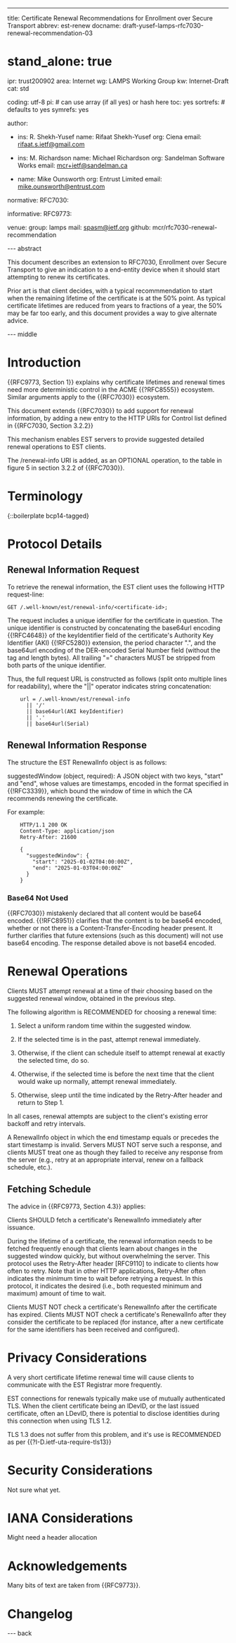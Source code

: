 ---
title: Certificate Renewal Recommendations for Enrollment over Secure Transport
abbrev: est-renew
docname: draft-yusef-lamps-rfc7030-renewal-recommendation-03

# stand_alone: true

ipr: trust200902
area: Internet
wg: LAMPS Working Group
kw: Internet-Draft
cat: std

coding: utf-8
pi:    # can use array (if all yes) or hash here
  toc: yes
  sortrefs:   # defaults to yes
  symrefs: yes

author:
- ins: R. Shekh-Yusef
  name: Rifaat Shekh-Yusef
  org: Ciena
  email: rifaat.s.ietf@gmail.com

- ins: M. Richardson
  name: Michael Richardson
  org: Sandelman Software Works
  email: mcr+ietf@sandelman.ca

- name: Mike Ounsworth
  org: Entrust Limited
  email: mike.ounsworth@entrust.com

normative:
  RFC7030:

informative:
  RFC9773:

venue:
  group: lamps
  mail: spasm@ietf.org
  github: mcr/rfc7030-renewal-recommendation

--- abstract

This document describes an extension to RFC7030, Enrollment over Secure Transport to
give an indication to a end-entity device when it should start attempting to renew its certificates.

Prior art is that client decides, with a typical recommmendation to start when the remaining lifetime of the certificate is at the 50% point.
As typical certificate lifetimes are reduced from years to fractions of a year, the 50% may be far too early, and this document provides a way to give alternate advice.

--- middle

# Introduction

{{RFC9773, Section 1}} explains why certificate lifetimes and renewal times need more deterministic control in the ACME {{?RFC8555}} ecosystem.
Similar arguments apply to the {{RFC7030}} ecosystem.

This document extends {{RFC7030}} to add support for renewal information, by adding a new entry to the HTTP URIs for Control list defined in {{RFC7030, Section 3.2.2}}

This mechanism enables EST servers to provide suggested detailed renewal operations to EST clients.

The /renewal-info URI is added, as an OPTIONAL operation, to the table in figure 5 in section 3.2.2 of {{RFC7030}}.

# Terminology

{::boilerplate bcp14-tagged}

# Protocol Details

## Renewal Information Request

To retrieve the renewal information, the EST client uses the following HTTP request-line:

~~~~
GET /.well-known/est/renewal-info/<certificate-id>;
~~~~

The request includes a unique identifier for the certificate in question.
The unique identifier is constructed by concatenating the base64url encoding {{!RFC4648}} of the keyIdentifier field of the certificate's Authority Key Identifier (AKI) {{!RFC5280}} extension, the period character ".", and the base64url encoding of the DER-encoded Serial Number field (without the tag and length bytes).
All trailing "=" characters MUST be stripped from both parts of the unique identifier.

Thus, the full request URL is constructed as follows (split onto multiple lines for readability), where the "\|\|" operator indicates string concatenation:

~~~~
    url = /.well-known/est/renewal-info
      || '/'
      || base64url(AKI keyIdentifier)
      || '.'
      || base64url(Serial)
~~~~

## Renewal Information Response

The structure the EST RenewalInfo object is as follows:

suggestedWindow (object, required):
      A JSON object with two keys, "start" and "end", whose values are
      timestamps, encoded in the format specified in {{!RFC3339}}, which
      bound the window of time in which the CA recommends renewing the
      certificate.

For example:

~~~~
    HTTP/1.1 200 OK
    Content-Type: application/json
    Retry-After: 21600

    {
      "suggestedWindow": {
        "start": "2025-01-02T04:00:00Z",
        "end": "2025-01-03T04:00:00Z"
      }
    }
~~~~

### Base64 Not Used

{{RFC7030}} mistakenly declared that all content would be base64 encoded.
{{!RFC8951}} clarifies that the content is to be base64 encoded, whether or not there is a Content-Transfer-Encoding header present.
It further clarifies that future extensions (such as this document) will not use base64 encoding.
The response detailed above is not base64 encoded.

# Renewal Operations

Clients MUST attempt renewal at a time of their choosing based on the suggested renewal window, obtained in the previous step.

The following algorithm is RECOMMENDED for choosing a renewal time:

1.  Select a uniform random time within the suggested window.

2.  If the selected time is in the past, attempt renewal immediately.

3.  Otherwise, if the client can schedule itself to attempt renewal
    at exactly the selected time, do so.

4.  Otherwise, if the selected time is before the next time that the
    client would wake up normally, attempt renewal immediately.

5.  Otherwise, sleep until the time indicated by the Retry-After
    header and return to Step 1.

In all cases, renewal attempts are subject to the client's existing error backoff and retry intervals.

A RenewalInfo object in which the end timestamp equals or precedes the start timestamp is invalid.  Servers MUST NOT serve such a response, and clients MUST treat one as though they failed to receive any response from the server (e.g., retry at an appropriate interval, renew on a fallback schedule, etc.).

## Fetching Schedule

The advice in {{RFC9773, Section 4.3}} applies:

   Clients SHOULD fetch a certificate's RenewalInfo immediately after
   issuance.

   During the lifetime of a certificate, the renewal information needs
   to be fetched frequently enough that clients learn about changes in
   the suggested window quickly, but without overwhelming the server.
   This protocol uses the Retry-After header [RFC9110] to indicate to
   clients how often to retry.  Note that in other HTTP applications,
   Retry-After often indicates the minimum time to wait before retrying
   a request.  In this protocol, it indicates the desired (i.e., both
   requested minimum and maximum) amount of time to wait.

   Clients MUST NOT check a certificate's RenewalInfo after the
   certificate has expired.  Clients MUST NOT check a certificate's
   RenewalInfo after they consider the certificate to be replaced (for
   instance, after a new certificate for the same identifiers has been
   received and configured).



# Privacy Considerations

A very short certificate lifetime renewal time will cause clients to communicate with the EST Registrar more frequently.

EST connections for renewals typically make use of mutually authenticated TLS.
When the client certificate being an IDevID, or the last issued certificate, often an LDevID, there is potential to disclose identities during this connection when using TLS 1.2.

TLS 1.3 does not suffer from this problem, and it's use is RECOMMENDED as per {{?I-D.ietf-uta-require-tls13}}

# Security Considerations

Not sure what yet.

# IANA Considerations

Might need a header allocation

# Acknowledgements

Many bits of text are taken from {{RFC9773}}.

# Changelog


--- back

